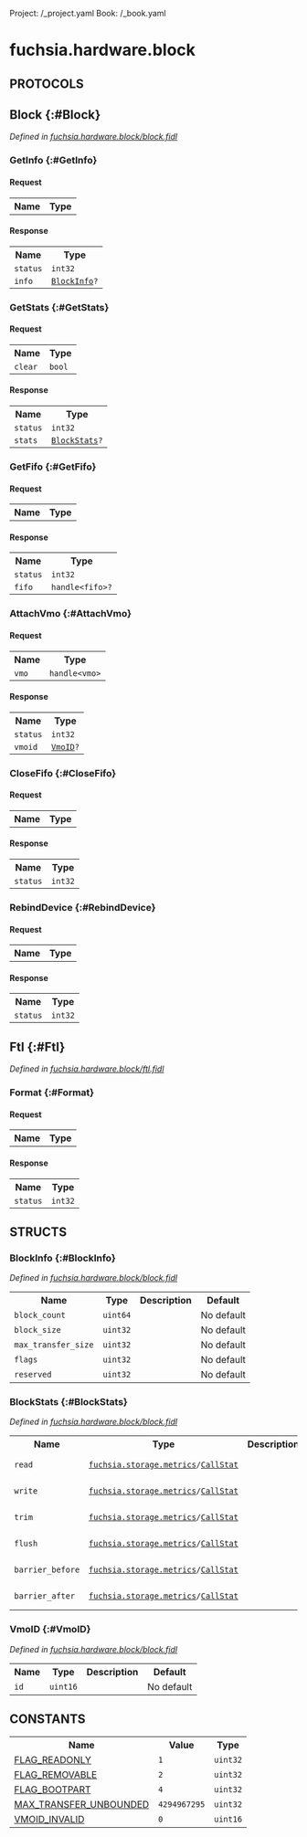 Project: /_project.yaml
Book: /_book.yaml

# fuchsia.hardware.block


## **PROTOCOLS**

## Block {:#Block}
*Defined in [fuchsia.hardware.block/block.fidl](https://fuchsia.googlesource.com/fuchsia/+/master/zircon/system/fidl/fuchsia-hardware-block/block.fidl#77)*


### GetInfo {:#GetInfo}


#### Request
<table>
    <tr><th>Name</th><th>Type</th></tr>
    </table>


#### Response
<table>
    <tr><th>Name</th><th>Type</th></tr>
    <tr>
            <td><code>status</code></td>
            <td>
                <code>int32</code>
            </td>
        </tr><tr>
            <td><code>info</code></td>
            <td>
                <code><a class='link' href='../fuchsia.hardware.block/index.html#BlockInfo'>BlockInfo</a>?</code>
            </td>
        </tr></table>

### GetStats {:#GetStats}


#### Request
<table>
    <tr><th>Name</th><th>Type</th></tr>
    <tr>
            <td><code>clear</code></td>
            <td>
                <code>bool</code>
            </td>
        </tr></table>


#### Response
<table>
    <tr><th>Name</th><th>Type</th></tr>
    <tr>
            <td><code>status</code></td>
            <td>
                <code>int32</code>
            </td>
        </tr><tr>
            <td><code>stats</code></td>
            <td>
                <code><a class='link' href='../fuchsia.hardware.block/index.html#BlockStats'>BlockStats</a>?</code>
            </td>
        </tr></table>

### GetFifo {:#GetFifo}


#### Request
<table>
    <tr><th>Name</th><th>Type</th></tr>
    </table>


#### Response
<table>
    <tr><th>Name</th><th>Type</th></tr>
    <tr>
            <td><code>status</code></td>
            <td>
                <code>int32</code>
            </td>
        </tr><tr>
            <td><code>fifo</code></td>
            <td>
                <code>handle&lt;fifo&gt;?</code>
            </td>
        </tr></table>

### AttachVmo {:#AttachVmo}


#### Request
<table>
    <tr><th>Name</th><th>Type</th></tr>
    <tr>
            <td><code>vmo</code></td>
            <td>
                <code>handle&lt;vmo&gt;</code>
            </td>
        </tr></table>


#### Response
<table>
    <tr><th>Name</th><th>Type</th></tr>
    <tr>
            <td><code>status</code></td>
            <td>
                <code>int32</code>
            </td>
        </tr><tr>
            <td><code>vmoid</code></td>
            <td>
                <code><a class='link' href='../fuchsia.hardware.block/index.html#VmoID'>VmoID</a>?</code>
            </td>
        </tr></table>

### CloseFifo {:#CloseFifo}


#### Request
<table>
    <tr><th>Name</th><th>Type</th></tr>
    </table>


#### Response
<table>
    <tr><th>Name</th><th>Type</th></tr>
    <tr>
            <td><code>status</code></td>
            <td>
                <code>int32</code>
            </td>
        </tr></table>

### RebindDevice {:#RebindDevice}


#### Request
<table>
    <tr><th>Name</th><th>Type</th></tr>
    </table>


#### Response
<table>
    <tr><th>Name</th><th>Type</th></tr>
    <tr>
            <td><code>status</code></td>
            <td>
                <code>int32</code>
            </td>
        </tr></table>

## Ftl {:#Ftl}
*Defined in [fuchsia.hardware.block/ftl.fidl](https://fuchsia.googlesource.com/fuchsia/+/master/zircon/system/fidl/fuchsia-hardware-block/ftl.fidl#10)*


### Format {:#Format}


#### Request
<table>
    <tr><th>Name</th><th>Type</th></tr>
    </table>


#### Response
<table>
    <tr><th>Name</th><th>Type</th></tr>
    <tr>
            <td><code>status</code></td>
            <td>
                <code>int32</code>
            </td>
        </tr></table>



## **STRUCTS**

### BlockInfo {:#BlockInfo}
*Defined in [fuchsia.hardware.block/block.fidl](https://fuchsia.googlesource.com/fuchsia/+/master/zircon/system/fidl/fuchsia-hardware-block/block.fidl#23)*





<table>
    <tr><th>Name</th><th>Type</th><th>Description</th><th>Default</th></tr><tr>
            <td><code>block_count</code></td>
            <td>
                <code>uint64</code>
            </td>
            <td></td>
            <td>No default</td>
        </tr><tr>
            <td><code>block_size</code></td>
            <td>
                <code>uint32</code>
            </td>
            <td></td>
            <td>No default</td>
        </tr><tr>
            <td><code>max_transfer_size</code></td>
            <td>
                <code>uint32</code>
            </td>
            <td></td>
            <td>No default</td>
        </tr><tr>
            <td><code>flags</code></td>
            <td>
                <code>uint32</code>
            </td>
            <td></td>
            <td>No default</td>
        </tr><tr>
            <td><code>reserved</code></td>
            <td>
                <code>uint32</code>
            </td>
            <td></td>
            <td>No default</td>
        </tr>
</table>

### BlockStats {:#BlockStats}
*Defined in [fuchsia.hardware.block/block.fidl](https://fuchsia.googlesource.com/fuchsia/+/master/zircon/system/fidl/fuchsia-hardware-block/block.fidl#43)*





<table>
    <tr><th>Name</th><th>Type</th><th>Description</th><th>Default</th></tr><tr>
            <td><code>read</code></td>
            <td>
                <code><a class='link' href='../fuchsia.storage.metrics/index.html'>fuchsia.storage.metrics</a>/<a class='link' href='../fuchsia.storage.metrics/index.html#CallStat'>CallStat</a></code>
            </td>
            <td></td>
            <td>No default</td>
        </tr><tr>
            <td><code>write</code></td>
            <td>
                <code><a class='link' href='../fuchsia.storage.metrics/index.html'>fuchsia.storage.metrics</a>/<a class='link' href='../fuchsia.storage.metrics/index.html#CallStat'>CallStat</a></code>
            </td>
            <td></td>
            <td>No default</td>
        </tr><tr>
            <td><code>trim</code></td>
            <td>
                <code><a class='link' href='../fuchsia.storage.metrics/index.html'>fuchsia.storage.metrics</a>/<a class='link' href='../fuchsia.storage.metrics/index.html#CallStat'>CallStat</a></code>
            </td>
            <td></td>
            <td>No default</td>
        </tr><tr>
            <td><code>flush</code></td>
            <td>
                <code><a class='link' href='../fuchsia.storage.metrics/index.html'>fuchsia.storage.metrics</a>/<a class='link' href='../fuchsia.storage.metrics/index.html#CallStat'>CallStat</a></code>
            </td>
            <td></td>
            <td>No default</td>
        </tr><tr>
            <td><code>barrier_before</code></td>
            <td>
                <code><a class='link' href='../fuchsia.storage.metrics/index.html'>fuchsia.storage.metrics</a>/<a class='link' href='../fuchsia.storage.metrics/index.html#CallStat'>CallStat</a></code>
            </td>
            <td></td>
            <td>No default</td>
        </tr><tr>
            <td><code>barrier_after</code></td>
            <td>
                <code><a class='link' href='../fuchsia.storage.metrics/index.html'>fuchsia.storage.metrics</a>/<a class='link' href='../fuchsia.storage.metrics/index.html#CallStat'>CallStat</a></code>
            </td>
            <td></td>
            <td>No default</td>
        </tr>
</table>

### VmoID {:#VmoID}
*Defined in [fuchsia.hardware.block/block.fidl](https://fuchsia.googlesource.com/fuchsia/+/master/zircon/system/fidl/fuchsia-hardware-block/block.fidl#66)*





<table>
    <tr><th>Name</th><th>Type</th><th>Description</th><th>Default</th></tr><tr>
            <td><code>id</code></td>
            <td>
                <code>uint16</code>
            </td>
            <td></td>
            <td>No default</td>
        </tr>
</table>













## **CONSTANTS**



<table>
    <tr><th>Name</th><th>Value</th><th>Type</th></tr><tr>
            <td><a href="https://fuchsia.googlesource.com/fuchsia/+/master/zircon/system/fidl/fuchsia-hardware-block/block.fidl#10">FLAG_READONLY</a></td>
            <td>
                    <code>1</code>
                </td>
                <td><code>uint32</code></td>
        </tr>
    <tr>
            <td><a href="https://fuchsia.googlesource.com/fuchsia/+/master/zircon/system/fidl/fuchsia-hardware-block/block.fidl#13">FLAG_REMOVABLE</a></td>
            <td>
                    <code>2</code>
                </td>
                <td><code>uint32</code></td>
        </tr>
    <tr>
            <td><a href="https://fuchsia.googlesource.com/fuchsia/+/master/zircon/system/fidl/fuchsia-hardware-block/block.fidl#16">FLAG_BOOTPART</a></td>
            <td>
                    <code>4</code>
                </td>
                <td><code>uint32</code></td>
        </tr>
    <tr>
            <td><a href="https://fuchsia.googlesource.com/fuchsia/+/master/zircon/system/fidl/fuchsia-hardware-block/block.fidl#20">MAX_TRANSFER_UNBOUNDED</a></td>
            <td>
                    <code>4294967295</code>
                </td>
                <td><code>uint32</code></td>
        </tr>
    <tr>
            <td><a href="https://fuchsia.googlesource.com/fuchsia/+/master/zircon/system/fidl/fuchsia-hardware-block/block.fidl#72">VMOID_INVALID</a></td>
            <td>
                    <code>0</code>
                </td>
                <td><code>uint16</code></td>
        </tr>
    
</table>

